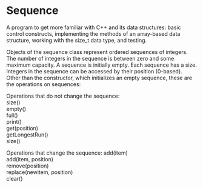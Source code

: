 # Sequence
A program to get more familiar with C++ and its data structures: basic control constructs, implementing the methods of an array-based data structure, working with the size_t data type, and testing.

Objects of the sequence class represent ordered sequences of integers. The number of integers in the sequence is between zero and some maximum capacity. A sequence is initially empty. Each sequence has a size. Integers in the sequence can be accessed by their position (0-based). Other than the constructor, which initializes an empty sequence, these are the operations on sequences:

Operations that do not change the sequence: <br />
size() <br />
empty() <br /> 
full() <br /> 
print() <br />
get(position) <br /> 
getLongestRun() <br />
size()

Operations that change the sequence: 
add(item) <br />
add(item, position) <br /> 
remove(position) <br />
replace(newitem, position) <br />
clear()
